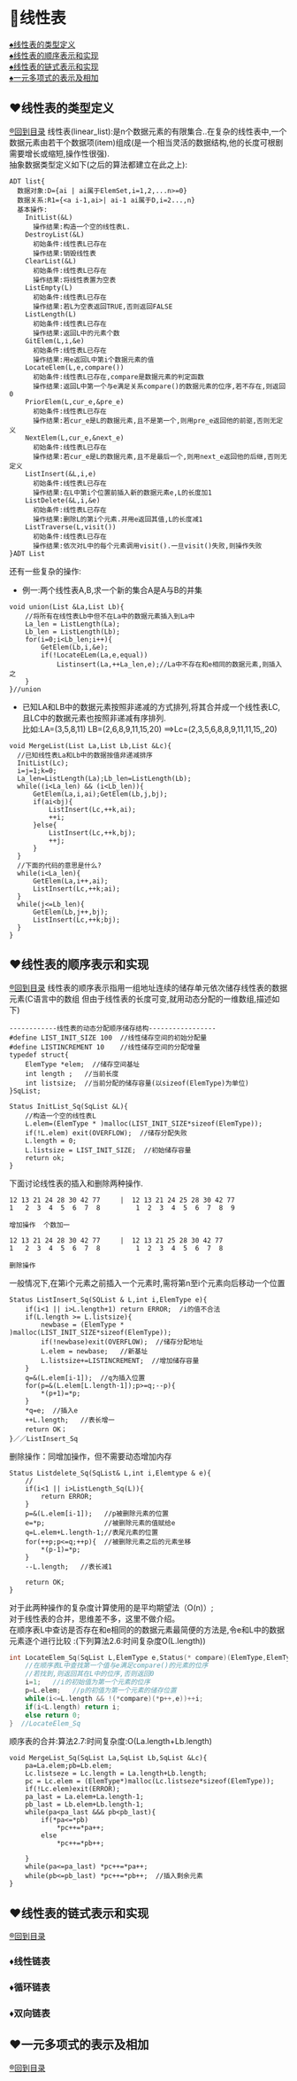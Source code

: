 <p id="title"></p>

# :dart:线性表

<a href="#p1">:spades:线性表的类型定义</a><br>
<a href="#p2">:spades:线性表的顺序表示和实现</a><br>
<a href="#p3">:spades:线性表的链式表示和实现</a><br>
<a href="#p4">:spades:一元多项式的表示及相加</a><br>

<p id="p1"></p>

## :hearts:线性表的类型定义
<a href="#title">:registered:回到目录</a>
线性表(linear_list):是n个数据元素的有限集合..在复杂的线性表中,一个数据元素由若干个数据项(item)组成(是一个相当灵活的数据结构,他的长度可根剧需要增长或缩短,操作性很强).<br>
抽象数据类型定义如下(之后的算法都建立在此之上):
```伪代码
ADT list{
  数据对象:D={ai | ai属于ElemSet,i=1,2,...n>=0}
  数据关系:R1={<a i-1,ai>| ai-1 ai属于D,i=2...,n}
  基本操作:
    InitList(&L)
      操作结果:构造一个空的线性表L.
    DestroyList(&L)
      初始条件:线性表L已存在
      操作结果:销毁线性表
    ClearList(&L)
      初始条件:线性表L已存在
      操作结果:将线性表置为空表
    ListEmpty(L)
      初始条件:线性表L已存在
      操作结果:若L为空表返回TRUE,否则返回FALSE
    ListLength(L)
      初始条件:线性表L已存在
      操作结果:返回L中的元素个数
    GitElem(L,i,&e)
      初始条件:线性表L已存在
      操作结果:用e返回L中第i个数据元素的值
    LocateElem(L,e,compare())
      初始条件:线性表L已存在,compare是数据元素的判定函数
      操作结果:返回L中第一个与e满足关系compare()的数据元素的位序,若不存在,则返回0
    PriorElem(L,cur_e,&pre_e)
      初始条件:线性表L已存在
      操作结果:若cur_e是L的数据元素,且不是第一个,则用pre_e返回他的前驱,否则无定义
    NextElem(L,cur_e,&next_e)
      初始条件:线性表L已存在
      操作结果:若cur_e是L的数据元素,且不是最后一个,则用next_e返回他的后继,否则无定义
    ListInsert(&L,i,e)
      初始条件:线性表L已存在
      操作结果:在L中第i个位置前插入新的数据元素e,L的长度加1
    ListDelete(&L,i,&e)
      初始条件:线性表L已存在
      操作结果:删除L的第i个元素.并用e返回其值,L的长度减1
    ListTraverse(L,visit())
      初始条件:线性表L已存在
      操作结果:依次对L中的每个元素调用visit().一旦visit()失败,则操作失败
}ADT List
```
还有一些复杂的操作:<br>
+ 例一:两个线性表A,B,求一个新的集合A是A与B的并集
```伪代码
void union(List &La,List Lb){
    //将所有在线性表Lb中但不在La中的数据元素插入到La中
    La_len = ListLength(La);
    Lb_len = ListLength(Lb);
    for(i=0;i<Lb_len;i++){
        GetElem(Lb,i,&e);
        if(!LocateELem(La,e,equal))
            Listinsert(La,++La_len,e);//La中不存在和e相同的数据元素,则插入之
    }
}//union

```
+ 已知LA和LB中的数据元素按照非递减的方式排列,将其合并成一个线性表LC,且LC中的数据元素也按照非递减有序排列.<br>
比如:LA=(3,5,8,11)  LB=(2,6,8,9,11,15,20)  ==>Lc=(2,3,5,6,8,8,9,11,11,15,,20)
```伪代码
void MergeList(List La,List Lb,List &Lc){
  //已知线性表La和Lb中的数据按值非递减排序
  InitList(Lc);
  i=j=1;k=0;
  La_len=ListLength(La);Lb_len=ListLength(Lb);
  while((i<La_len) && (i<Lb_len)){
      GetElem(La,i,ai);GetElem(Lb,j,bj);
      if(ai<bj){
          ListInsert(Lc,++k,ai);
          ++i;
      }else{
          ListInsert(Lc,++k,bj);
          ++j;
      }
  }
  //下面的代码的意思是什么?
  while(i<La_len){
      GetElem(La,i++,ai);
      ListInsert(Lc,++k;ai);
  }
  while(j<=Lb_len){
      GetElem(Lb,j++,bj);
      ListInsert(Lc,++k;bj);
  }
}
```
<p id="p2"></p>

## :hearts:线性表的顺序表示和实现
<a href="#title">:registered:回到目录</a>
线性表的顺序表示指用一组地址连续的储存单元依次储存线性表的数据元素(C语言中的数组  但由于线性表的长度可变,就用动态分配的一维数组,描述如下)
```伪代码
------------线性表的动态分配顺序储存结构-----------------
#define LIST_INIT_SIZE 100  //线性储存空间的初始分配量
#define LISTINCREMENT 10    //线性储存空间的分配增量
typedef struct{
    ElemType *elem;  //储存空间基址
    int length ;   //当前长度
    int listsize;  //当前分配的储存容量(以sizeof(ElemType)为单位)
}SqList;
```
```伪代码
Status InitList_Sq(SqList &L){
    //构造一个空的线性表L
    L.elem=(ElemType * )malloc(LIST_INIT_SIZE*sizeof(ElemType));
    if(!L.elem) exit(OVERFLOW);  //储存分配失败
    L.length = 0;
    L.listsize = LIST_INIT_SIZE;  //初始储存容量
    return ok;
}
```
下面讨论线性表的插入和删除两种操作.
```
12 13 21 24 28 30 42 77     |  12 13 21 24 25 28 30 42 77 
1   2  3  4  5  6  7  8         1  2  3  4  5  6  7  8  9

增加操作  个数加一

12 13 21 24 28 30 42 77     |  12 13 21 25 28 30 42 77 
1   2  3  4  5  6  7  8         1  2  3  4  5  6  7  8  

删除操作
```

一般情况下,在第i个元素之前插入一个元素时,需将第n至i个元素向后移动一个位置
```伪代码
Status ListInsert_Sq(SQList & L,int i,ElemType e){
    if(i<1 || i>L.length+1) return ERROR;  /i的值不合法
    if(L.length >= L.listsize){
        newbase = (ElemType * )malloc(LIST_INIT_SIZE*sizeof(ElemType));
        if(!newbase)exit(OVERFLOW);  //储存分配地址
        L.elem = newbase;   //新基址
        L.listsize+=LISTINCREMENT;  //增加储存容量
    }
    q=&(L.elem[i-1]);  //q为插入位置
    for(p=&(L.elem[L.length-1]);p>=q;--p){
        *(p+1)=*p;
    }
    *q=e;  //插入e
    ++L.length;   //表长增一
    return OK；
}／／ListInsert_Sq
```
删除操作：同增加操作，但不需要动态增加内存
```伪代码
Status Listdelete_Sq(SqList& L,int i,Elemtype & e){
    //
    if(i<1 || i>ListLength_Sq(L)){
        return ERROR;
    }
    p=&(L.elem[i-1]);   //p被删除元素的位置
    e=*p;               //被删除元素的值赋给e
    q=L.elem+L.length-1;//表尾元素的位置
    for(++p;p<=q;++p){  //被删除元素之后的元素坐移
        *(p-1)=*p;
    }
    --L.length;   //表长减1
    
    return OK;
}
```
对于此两种操作的复杂度计算使用的是平均期望法（O(n)）;<br>
对于线性表的合并，思维差不多，这里不做介绍。<br>
在顺序表L中查访是否存在和e相同的的数据元素最简便的方法是,令e和L中的数据元素逐个进行比较 :(下列算法2.6:时间复杂度O(L.length))
```c
int LocateElem_Sq(SqList L,ElemType e,Status(* compare)(ElemType,ElemType)){
    //在顺序表L中查找第一个值与e满足compare()的元素的位序
    //若找到,则返回其在L中的位序,否则返回0
    i=1;   //i的初始值为第一个元素的位序
    p=L.elem;   //p的初值为第一个元素的储存位置
    while(i<=L.length && !(*compare)(*p++,e))++i;
    if(i<L.length) return i;
    else return 0;
}  //LocateElem_Sq
```
顺序表的合并:算法2.7:时间复杂度:O(La.length+Lb.length)
```伪代码
void MergeList_Sq(SqList La,SqList Lb,SqList &Lc){
    pa=La.elem;pb=Lb.elem;
    Lc.listseze = Lc.length = La.length+Lb.length;
    pc = Lc.elem = (ElemType*)malloc(Lc.listseze*sizeof(ElemType));
    if(!Lc.elem)exit(ERROR);
    pa_last = La.elem+La.length-1;
    pb_last = Lb.elem+Lb.length-1;
    while(pa<pa_last &&& pb<pb_last){
        if(*pa<=*pb)
            *pc++=*pa++;
        else
            *pc++=*pb++;
           
    }
    while(pa<=pa_last) *pc++=*pa++;
    while(pb<=pb_last) *pc++=*pb++;  //插入剩余元素
}
```

<p id="p3"></p>

## :hearts:线性表的链式表示和实现
<a href="#title">:registered:回到目录</a>
### :diamonds:线性链表
### :diamonds:循环链表
### :diamonds:双向链表
<p id="p4"></p>

## :hearts:一元多项式的表示及相加
<a href="#title">:registered:回到目录</a>
